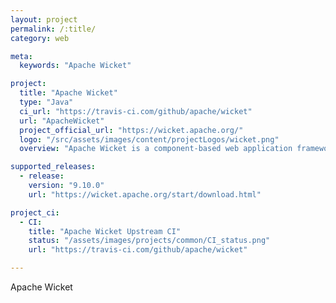 ```yaml
---
layout: project
permalink: /:title/
category: web

meta:
  keywords: "Apache Wicket"

project:
  title: "Apache Wicket"
  type: "Java"
  ci_url: "https://travis-ci.com/github/apache/wicket"
  url: "ApacheWicket"
  project_official_url: "https://wicket.apache.org/"
  logo: "/src/assets/images/content/projectLogos/wicket.png"
  overview: "Apache Wicket is a component-based web application framework for the Java programming language conceptually similar to JavaServer Faces and Tapestry. It was originally written by Jonathan Locke in April 2004. Version 1.0 was released in June 2005. It graduated into an Apache top-level project in June 2007."

supported_releases:
  - release:
    version: "9.10.0"
    url: "https://wicket.apache.org/start/download.html"

project_ci:
  - CI:
    title: "Apache Wicket Upstream CI"
    status: "/assets/images/projects/common/CI_status.png"
    url: "https://travis-ci.com/github/apache/wicket"

---
```


<p>Apache Wicket</p>
